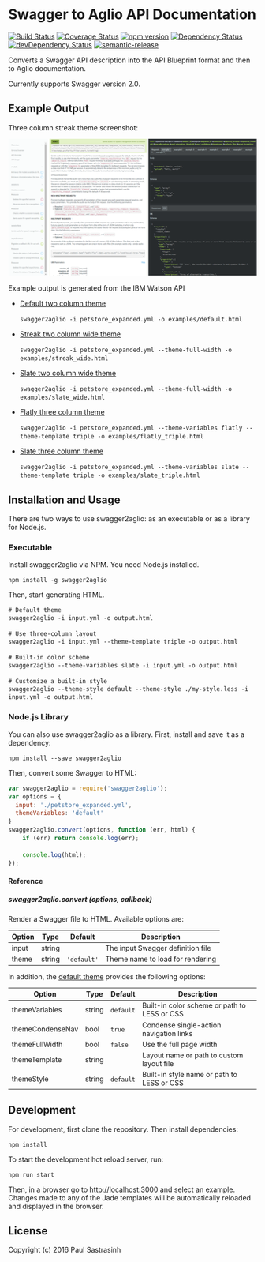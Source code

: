 # Swagger to Aglio API Documentation

[![Build Status](https://travis-ci.org/psastras/swagger2aglio.svg?branch=master)](https://travis-ci.org/psastras/swagger2aglio)
[![Coverage Status](https://coveralls.io/repos/github/psastras/swagger2aglio/badge.svg?branch=master)](https://coveralls.io/github/psastras/swagger2aglio?branch=master)
[![npm version](https://badge.fury.io/js/swagger2aglio.svg)](https://badge.fury.io/js/swagger2aglio)
[![Dependency Status](https://david-dm.org/psastras/swagger2aglio.svg)](https://david-dm.org/psastras/swagger2aglio)
[![devDependency Status](https://david-dm.org/psastras/swagger2aglio/dev-status.svg)](https://david-dm.org/psastras/swagger2aglio#info=devDependencies)
[![semantic-release](https://img.shields.io/badge/%20%20%F0%9F%93%A6%F0%9F%9A%80-semantic--release-e10079.svg)](https://github.com/semantic-release/semantic-release)

Converts a Swagger API description into the API Blueprint format and then to Aglio documentation.

Currently supports Swagger version 2.0.

## Example Output

Three column streak theme screenshot:

![Three column streak theme screenshot](screenshot.png)

Example output is generated from the IBM Watson API

- [Default two column theme](https://rawgit.com/psastras/swagger2aglio/master/examples/default.html)

  `swagger2aglio -i petstore_expanded.yml -o examples/default.html`

- [Streak two column wide theme](https://rawgit.com/psastras/swagger2aglio/master/examples/streak_wide.html)

  `swagger2aglio -i petstore_expanded.yml --theme-full-width -o examples/streak_wide.html`

- [Slate two column wide theme](https://rawgit.com/psastras/swagger2aglio/master/examples/slate_wide.html)

  `swagger2aglio -i petstore_expanded.yml --theme-full-width -o examples/slate_wide.html`

- [Flatly three column theme](https://rawgit.com/psastras/swagger2aglio/master/examples/flatly_triple.html)

  `swagger2aglio -i petstore_expanded.yml --theme-variables flatly --theme-template triple -o examples/flatly_triple.html`

- [Slate three column theme](https://rawgit.com/psastras/swagger2aglio/master/examples/slate_triple.html)

  `swagger2aglio -i petstore_expanded.yml --theme-variables slate --theme-template triple -o examples/slate_triple.html`

## Installation and Usage

There are two ways to use swagger2aglio: as an executable or as a library for Node.js.

### Executable

Install swagger2aglio via NPM. You need Node.js installed.

```shell
npm install -g swagger2aglio
```

Then, start generating HTML.

```shell
# Default theme
swagger2aglio -i input.yml -o output.html

# Use three-column layout
swagger2aglio -i input.yml --theme-template triple -o output.html

# Built-in color scheme
swagger2aglio --theme-variables slate -i input.yml -o output.html

# Customize a built-in style
swagger2aglio --theme-style default --theme-style ./my-style.less -i input.yml -o output.html
```

### Node.js Library

You can also use swagger2aglio as a library. First, install and save it as a dependency:

```shell
npm install --save swagger2aglio
```

Then, convert some Swagger to HTML:

```js
var swagger2aglio = require('swagger2aglio');
var options = {
  input: './petstore_expanded.yml',
  themeVariables: 'default'
}
swagger2aglio.convert(options, function (err, html) {
    if (err) return console.log(err);

    console.log(html);
});
```

#### Reference

##### swagger2aglio.convert (options, callback)

Render a Swagger file to HTML. Available options are:

| Option      | Type   | Default       | Description                           |
| ----------- | ------ | ------------- | ------------------------------------- |
| input       | string |               | The input Swagger definition file     |
| theme       | string | `'default'`   | Theme name to load for rendering      |

In addition, the [default theme](https://github.com/danielgtaylor/aglio/tree/olio-theme) provides the following options:

| Option           | Type   | Default   | Description                                  |
| ---------------- | ------ | --------- | -------------------------------------------- |
| themeVariables   | string | `default` | Built-in color scheme or path to LESS or CSS |
| themeCondenseNav | bool   | `true`    | Condense single-action navigation links      |
| themeFullWidth   | bool   | `false`   | Use the full page width                      |
| themeTemplate    | string |           | Layout name or path to custom layout file    |
| themeStyle       | string | `default` | Built-in style name or path to LESS or CSS   |

## Development

For development, first clone the repository.  Then install dependencies:

```shell
npm install
```

To start the development hot reload server, run:

```shell
npm run start
```

Then, in a browser go to [http://localhost:3000](http://localhost:3000) and select an example.
Changes made to any of the Jade templates will be automatically reloaded and displayed in the browser.

## License

Copyright (c) 2016 Paul Sastrasinh